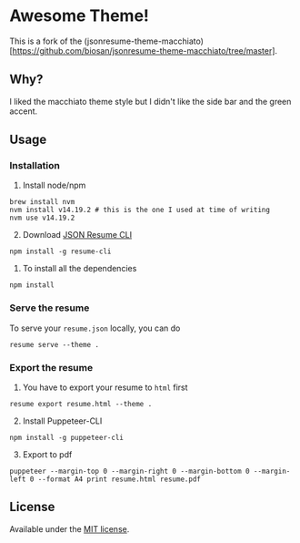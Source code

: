 # Awesome Theme! 

This is a fork of the (jsonresume-theme-macchiato)[https://github.com/biosan/jsonresume-theme-macchiato/tree/master].

## Why?

I liked the macchiato theme style but I didn't like the side bar and the green accent.

## Usage

### Installation

1. Install node/npm

```shell
brew install nvm
nvm install v14.19.2 # this is the one I used at time of writing
nvm use v14.19.2 
```

2. Download [JSON Resume CLI](https://jsonresume.org/)
  ```
  npm install -g resume-cli
  ```

1. To install all the dependencies
  ```
  npm install
  ```

### Serve the resume

To serve your `resume.json` locally, you can do 
```shell
resume serve --theme .
```

### Export the resume

1. You have to export your resume to `html` first 

```shell
resume export resume.html --theme .
```

2. Install Puppeteer-CLI

```shell
npm install -g puppeteer-cli
```

3. Export to pdf

```shell
puppeteer --margin-top 0 --margin-right 0 --margin-bottom 0 --margin-left 0 --format A4 print resume.html resume.pdf
```

## License

Available under the [MIT license](http://mths.be/mit).
